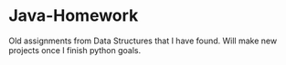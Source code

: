 # Java-Homework
Old assignments from Data Structures that I have found. Will make new projects once I finish python goals. 
